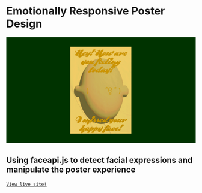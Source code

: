 # Emotionally Responsive Poster Design

<p align="center">
  <a href="https://nikhilmirpuri.github.io/moodposter/">
    <img src="images/mood-gif.gif">
  </a>  
</p>

## Using faceapi.js to detect facial expressions and manipulate the poster experience

[`View live site!`](https://nikhilmirpuri.github.io/moodposter/)
